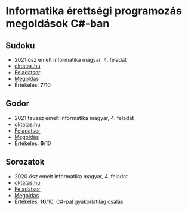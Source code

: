 # Informatika érettségi programozás megoldások C#-ban

## Sudoku

- 2021 ősz emelt informatika magyar, 4. feladat
- [oktatas.hu](https://www.oktatas.hu/kozneveles/erettsegi/feladatsorok/emelt_szint_2021osz/emelt_8nap)
- [Feladatsor](https://www.oktatas.hu/bin/content/dload/erettsegi/feladatok_2021osz_emelt/e_inf_21okt_fl.pdf#page=10)
- [Megoldás](Sudoku/Program.cs)
- Értékelés: **7**/10

## Godor

- 2021 tavasz emelt informatika magyar, 4. feladat
- [oktatas.hu](https://www.oktatas.hu/kozneveles/erettsegi/feladatsorok/emelt_szint_2021tavasz/emelt_11nap)
- [Feladatsor](https://www.oktatas.hu/bin/content/dload/erettsegi/feladatok_2021tavasz_emelt/e_inf_21maj_fl.pdf#page=10)
- [Megoldás](Godor/Program.cs)
- Értékelés: **6**/10

## Sorozatok

- 2020 ősz emelt informatika magyar, 4. feladat
- [oktatas.hu](https://www.oktatas.hu/kozneveles/erettsegi/feladatsorok/emelt_szint_2020osz/emelt_8nap)
- [Feladatsor](https://www.oktatas.hu/bin/content/dload/erettsegi/feladatok_2020osz_emelt/e_inf_20okt_fl.pdf#page=10)
- [Megoldás](Sorozatok/Program.cs)
- Értékelés: **10**/10, C#-pal gyakorlatilag csalás